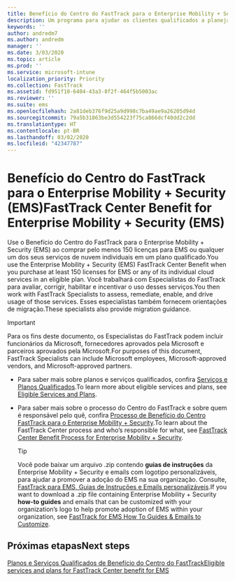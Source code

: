 ```yaml
---
title: Benefício do Centro do FastTrack para o Enterprise Mobility + Security (EMS)
description: Um programa para ajudar os clientes qualificados a planejar e implantar o Intune e o Azure Active Directory Premium
keywords: ''
author: andredm7
ms.author: andredm
manager: ''
ms.date: 3/03/2020
ms.topic: article
ms.prod: ''
ms.service: microsoft-intune
localization_priority: Priority
ms.collection: FastTrack
ms.assetid: fd951f10-6404-43a3-8f2f-464f5b5003ac
ms.reviewer: ''
ms.suite: ems
ms.openlocfilehash: 2a81deb376f9d25a9d998c7ba49ae9a26205d94d
ms.sourcegitcommit: 79a5b31863be3d554223f75ca866dcf40dd2c2dd
ms.translationtype: HT
ms.contentlocale: pt-BR
ms.lasthandoff: 03/02/2020
ms.locfileid: "42347787"
---
```

# <a name="fasttrack-center-benefit-for-enterprise-mobility--security-ems"></a><span data-ttu-id="f5b72-103">Benefício do Centro do FastTrack para o Enterprise Mobility + Security (EMS)</span><span class="sxs-lookup"><span data-stu-id="f5b72-103">FastTrack Center Benefit for Enterprise Mobility + Security (EMS)</span></span>

<span data-ttu-id="f5b72-104">Use o Benefício do Centro do FastTrack para o Enterprise Mobility + Security (EMS) ao comprar pelo menos 150 licenças para EMS ou qualquer um dos seus serviços de nuvem individuais em um plano qualificado.</span><span class="sxs-lookup"><span data-stu-id="f5b72-104">You use the Enterprise Mobility + Security (EMS) FastTrack Center Benefit when you purchase at least 150 licenses for EMS or any of its individual cloud services in an eligible plan.</span></span> <span data-ttu-id="f5b72-105">Você trabalhará com Especialistas do FastTrack para avaliar, corrigir, habilitar e incentivar o uso desses serviços.</span><span class="sxs-lookup"><span data-stu-id="f5b72-105">You then work with FastTrack Specialists to assess, remediate, enable, and drive usage of those services.</span></span> <span data-ttu-id="f5b72-106">Esses especialistas também fornecem orientações de migração.</span><span class="sxs-lookup"><span data-stu-id="f5b72-106">These specialists also provide migration guidance.</span></span> 

> [!IMPORTANT]
> <span data-ttu-id="f5b72-107">Para os fins deste documento, os Especialistas do FastTrack podem incluir funcionários da Microsoft, fornecedores aprovados pela Microsoft e parceiros aprovados pela Microsoft.</span><span class="sxs-lookup"><span data-stu-id="f5b72-107">For purposes of this document, FastTrack Specialists can include Microsoft employees, Microsoft-approved vendors, and Microsoft-approved partners.</span></span>

- <span data-ttu-id="f5b72-108">Para saber mais sobre planos e serviços qualificados, confira [Serviços e Planos Qualificados](M365-eligible-services-and-plans.md).</span><span class="sxs-lookup"><span data-stu-id="f5b72-108">To learn more about eligible services and plans, see [Eligible Services and Plans](M365-eligible-services-and-plans.md).</span></span>

- <span data-ttu-id="f5b72-109">Para saber mais sobre o processo do Centro do FastTrack e sobre quem é responsável pelo quê, confira [Processo de Benefício do Centro FastTrack para o Enterprise Mobility + Security](EMS-fasttrack-process.md).</span><span class="sxs-lookup"><span data-stu-id="f5b72-109">To learn about the FastTrack Center process and who’s responsible for what, see [FastTrack Center Benefit Process for Enterprise Mobility + Security](EMS-fasttrack-process.md).</span></span>

    > [!TIP]
    > <span data-ttu-id="f5b72-110">Você pode baixar um arquivo .zip contendo **guias de instruções** da Enterprise Mobility + Security e emails com logotipo personalizáveis, para ajudar a promover a adoção do EMS na sua organização. Consulte, [FastTrack para EMS, Guias de Instruções e Emails personalizáveis](https://gallery.technet.microsoft.com/FastTrack-for-EMS-How-To-f170da4c).</span><span class="sxs-lookup"><span data-stu-id="f5b72-110">If you want to download a .zip file containing Enterprise Mobility + Security **how-to guides** and emails that can be customized with your organization’s logo to help promote adoption of EMS within your organization, see [FastTrack for EMS How To Guides & Emails to Customize](https://gallery.technet.microsoft.com/FastTrack-for-EMS-How-To-f170da4c).</span></span>

## <a name="next-steps"></a><span data-ttu-id="f5b72-111">Próximas etapas</span><span class="sxs-lookup"><span data-stu-id="f5b72-111">Next steps</span></span>

[<span data-ttu-id="f5b72-112">Planos e Serviços Qualificados de Benefício do Centro do FastTrack</span><span class="sxs-lookup"><span data-stu-id="f5b72-112">Eligible services and plans for FastTrack Center benefit for EMS</span></span>](M365-eligible-services-and-plans.md)


